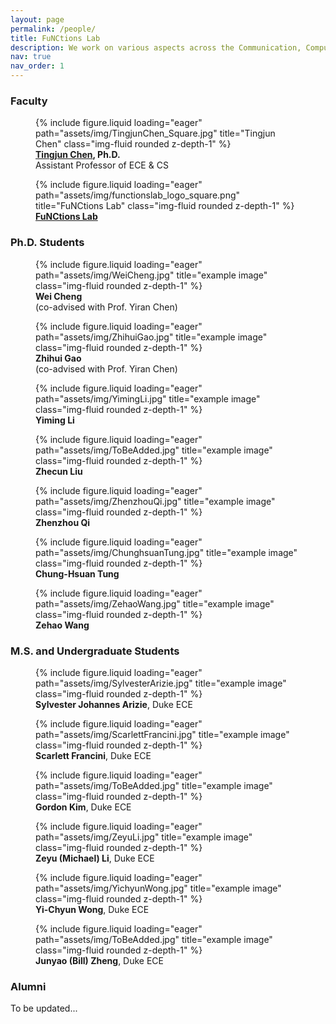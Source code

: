 ```yaml
---
layout: page
permalink: /people/
title: FuNCtions Lab
description: We work on various aspects across the Communication, Computation, and Cooperation in Future Networks and systems
nav: true
nav_order: 1
---
```


### **Faculty**

<div class="row">
    <div class="col-sm mt-5 mt-md-0">
        <figure class="text-center">
            {% include figure.liquid loading="eager" path="assets/img/TingjunChen_Square.jpg" title="Tingjun Chen" class="img-fluid rounded z-depth-1" %}
            <figcaption><strong><a href="https://functions-lab.github.io/">Tingjun Chen</a>, Ph.D.</strong><br>Assistant Professor of ECE &amp; CS</figcaption>
        </figure>
    </div>
    <div class="col-sm mt-5 mt-md-0">
        <figure class="text-center">
            {% include figure.liquid loading="eager" path="assets/img/functionslab_logo_square.png" title="FuNCtions Lab" class="img-fluid rounded z-depth-1" %}
            <figcaption><strong><a href="https://functions-lab.github.io/">FuNCtions Lab</a></strong></figcaption>
        </figure>
    </div>
    <div class="col-sm mt-5 mt-md-0">
    </div>
    <div class="col-sm mt-5 mt-md-0">
    </div>
    <div class="col-sm mt-5 mt-md-0">
    </div>
</div>

### **Ph.D. Students**

<div class="row">
    <div class="col-sm mt-5 mt-md-0">
        <figure class="text-center">
            {% include figure.liquid loading="eager" path="assets/img/WeiCheng.jpg" title="example image" class="img-fluid rounded z-depth-1" %}
            <figcaption><strong>Wei Cheng</strong><br>(co-advised with Prof. Yiran Chen)</figcaption>
        </figure>
    </div>
    <div class="col-sm mt-5 mt-md-0">
        <figure class="text-center">
            {% include figure.liquid loading="eager" path="assets/img/ZhihuiGao.jpg" title="example image" class="img-fluid rounded z-depth-1" %}
            <figcaption><strong>Zhihui Gao</strong><br>(co-advised with Prof. Yiran Chen)</figcaption>
        </figure>
    </div>
    <div class="col-sm mt-4 mt-md-0">
        <figure class="text-center">
            {% include figure.liquid loading="eager" path="assets/img/YimingLi.jpg" title="example image" class="img-fluid rounded z-depth-1" %}
            <figcaption><strong>Yiming Li</strong></figcaption>
        </figure>
    </div>
    <div class="col-sm mt-4 mt-md-0">
        <figure class="text-center">
            {% include figure.liquid loading="eager" path="assets/img/ToBeAdded.jpg" title="example image" class="img-fluid rounded z-depth-1" %}
            <figcaption><strong>Zhecun Liu</strong></figcaption>
        </figure>
    </div>
    <div class="col-sm mt-5 mt-md-0">
        <figure class="text-center">
            {% include figure.liquid loading="eager" path="assets/img/ZhenzhouQi.jpg" title="example image" class="img-fluid rounded z-depth-1" %}
            <figcaption><strong>Zhenzhou Qi</strong></figcaption>
        </figure>
    </div>
</div>

<div class="row">
    <div class="col-sm mt-5 mt-md-0">
        <figure class="text-center">
            {% include figure.liquid loading="eager" path="assets/img/ChunghsuanTung.jpg" title="example image" class="img-fluid rounded z-depth-1" %}
            <figcaption><strong>Chung-Hsuan Tung</strong></figcaption>
        </figure>
    </div>
    <div class="col-sm mt-5 mt-md-0">
        <figure class="text-center">
            {% include figure.liquid loading="eager" path="assets/img/ZehaoWang.jpg" title="example image" class="img-fluid rounded z-depth-1" %}
            <figcaption><strong>Zehao Wang</strong></figcaption>
        </figure>
    </div>
    <div class="col-sm mt-5 mt-md-0">
    </div>
    <div class="col-sm mt-5 mt-md-0">
    </div>
    <div class="col-sm mt-5 mt-md-0">
    </div>
</div>

### **M.S. and Undergraduate Students**

<div class="row">
    <div class="col-sm mt-5 mt-md-0">
        <figure class="text-center">
            {% include figure.liquid loading="eager" path="assets/img/SylvesterArizie.jpg" title="example image" class="img-fluid rounded z-depth-1" %}
            <figcaption><strong>Sylvester Johannes Arizie</strong>, Duke ECE</figcaption>
        </figure>
    </div>
    <div class="col-sm mt-5 mt-md-0">
        <figure class="text-center">
            {% include figure.liquid loading="eager" path="assets/img/ScarlettFrancini.jpg" title="example image" class="img-fluid rounded z-depth-1" %}
            <figcaption><strong>Scarlett Francini</strong>, Duke ECE</figcaption>
        </figure>
    </div>
    <div class="col-sm mt-5 mt-md-0">
        <figure class="text-center">
            {% include figure.liquid loading="eager" path="assets/img/ToBeAdded.jpg" title="example image" class="img-fluid rounded z-depth-1" %}
            <figcaption><strong>Gordon Kim</strong>, Duke ECE</figcaption>
        </figure>
    </div>
    <div class="col-sm mt-5 mt-md-0">
        <figure class="text-center">
            {% include figure.liquid loading="eager" path="assets/img/ZeyuLi.jpg" title="example image" class="img-fluid rounded z-depth-1" %}
            <figcaption><strong>Zeyu (Michael) Li</strong>, Duke ECE</figcaption>
        </figure>
    </div>
    <div class="col-sm mt-5 mt-md-0">
        <figure class="text-center">
            {% include figure.liquid loading="eager" path="assets/img/YichyunWong.jpg" title="example image" class="img-fluid rounded z-depth-1" %}
            <figcaption><strong>Yi-Chyun Wong</strong>, Duke ECE</figcaption>
        </figure>
    </div>
</div>

<div class="row">
    <div class="col-sm mt-5 mt-md-0">
        <figure class="text-center">
            {% include figure.liquid loading="eager" path="assets/img/ToBeAdded.jpg" title="example image" class="img-fluid rounded z-depth-1" %}
            <figcaption><strong>Junyao (Bill) Zheng</strong>, Duke ECE</figcaption>
        </figure>
    </div>
    <div class="col-sm mt-5 mt-md-0">
    </div>
    <div class="col-sm mt-5 mt-md-0">
    </div>
    <div class="col-sm mt-5 mt-md-0">
    </div>
    <div class="col-sm mt-5 mt-md-0">
    </div>
</div>

### **Alumni**

To be updated...